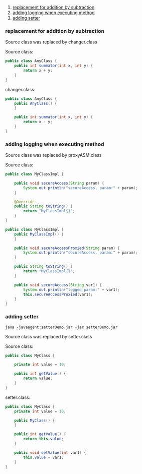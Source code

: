 
1. [replacement for addition by subtraction](#replacement-for-addition-by-subtraction)
2. [adding logging when executing method](#adding-logging-when-executing-method)
3. [adding setter](#adding-setter)



### replacement for addition by subtraction

Source class was replaced by changer.class  

Source class:
```java
public class AnyClass {
    public int summator(int x, int y) {
        return x + y;
    }
}
```

changer.class:
```java
public class AnyClass {
    public AnyClass() {
    }

    public int summator(int x, int y) {
        return x - y;
    }
}
```

### adding logging when executing method

Source class was replaced by proxyASM.class  

Source class:
```java
public class MyClassImpl {

    public void secureAccess(String param) {
        System.out.println("secureAccess, param:" + param);
    }

    @Override
    public String toString() {
        return "MyClassImpl{}";
    }
}
```

```java
public class MyClassImpl {
    public MyClassImpl() {
    }

    public void secureAccessProxied(String param) {
        System.out.println("secureAccess, param:" + param);
    }

    public String toString() {
        return "MyClassImpl{}";
    }

    public void secureAccess(String var1) {
        System.out.println("logged param:" + var1);
        this.secureAccessProxied(var1);
    }
}
```

### adding setter

```shell script
java -javaagent:setterDemo.jar -jar setterDemo.jar
```

Source class was replaced by setter.class

Source class:
```java
public class MyClass {

    private int value = 10;

    public int getValue() {
        return value;
    }
}
```

setter.class:
```java
public class MyClass {
    private int value = 10;

    public MyClass() {
    }

    public int getValue() {
        return this.value;
    }

    public void setValue(int var1) {
        this.value = var1;
    }
}
```